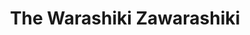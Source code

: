 --- 
title: "The Warashiki Zawarashiki"
publishdate: "2019-2-2T16:48:46+02:00"
src: "https://365manga.net/manga/the-warashiki-zawarashiki"
image: "https://data.365manga.net/images/thumbnails/30668-the-warashiki-zawarashiki.jpg"
description: " The last student living in a run-down dormitory decides to leave when the conditions get too harsh. The only thing stopping him is a Zashiki warashi, who is afraid for her and her building's future once he leaves."
---